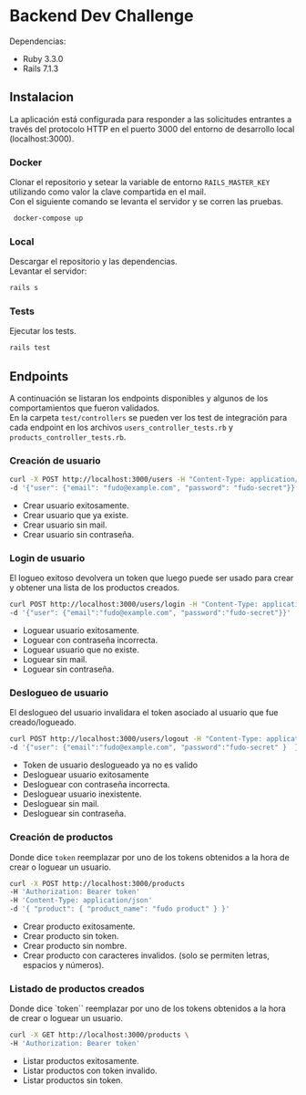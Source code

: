 # Backend Dev Challenge

Dependencias:

- Ruby 3.3.0
- Rails 7.1.3

## Instalacion

La aplicación está configurada para responder a las solicitudes entrantes a través del protocolo HTTP en el puerto 3000 del entorno de desarrollo local (localhost:3000).

### Docker

Clonar el repositorio y setear la variable de entorno `RAILS_MASTER_KEY` utilizando como valor la clave compartida en el mail.<br>
Con el siguiente comando se levanta el servidor y se corren las pruebas.

```bash
 docker-compose up
```

### Local

Descargar el repositorio y las dependencias. <br>
Levantar el servidor:

```bash
rails s
```

### Tests

Ejecutar los tests.

```bash
rails test
```

## Endpoints

A continuación se listaran los endpoints disponibles y algunos de los comportamientos que fueron validados. <br>
En la carpeta `test/controllers` se pueden ver los test de integración para cada endpoint en los archivos `users_controller_tests.rb` y `products_controller_tests.rb`.

### Creación de usuario

```bash
curl -X POST http://localhost:3000/users -H "Content-Type: application/json" \
-d '{"user": {"email": "fudo@example.com", "password": "fudo-secret"}}'
```

- Crear usuario exitosamente.
- Crear usuario que ya existe.
- Crear usuario sin mail.
- Crear usuario sin contraseña.

### Login de usuario

El logueo exitoso devolvera un token que luego puede ser usado para crear y obtener una lista de los productos creados.

```bash
curl POST http://localhost:3000/users/login -H "Content-Type: application/json" \
-d '{"user": {"email":"fudo@example.com", "password":"fudo-secret"}}'
```

- Loguear usuario exitosamente.
- Loguear con contraseña incorrecta.
- Loguear usuario que no existe.
- Loguear sin mail.
- Loguear sin contraseña.

### Deslogueo de usuario

El deslogueo del usuario invalidara el token asociado al usuario que fue creado/logueado.

```bash
curl POST http://localhost:3000/users/logout -H "Content-Type: application/json" \
-d '{"user": {"email":"fudo@example.com", "password":"fudo-secret" }  }'
```

- Token de usuario deslogueado ya no es valido
- Desloguear usuario exitosamente
- Desloguear con contraseña incorrecta.
- Desloguear usuario inexistente.
- Desloguear sin mail.
- Desloguear sin contraseña.

### Creación de productos

Donde dice `token` reemplazar por uno de los tokens obtenidos a la hora de crear o loguear un usuario.

```bash
curl -X POST http://localhost:3000/products
-H 'Authorization: Bearer token'
-H 'Content-Type: application/json'
-d '{ "product": { "product_name": "fudo product" } }'
```

- Crear producto exitosamente.
- Crear producto sin token.
- Crear producto sin nombre.
- Crear producto con caracteres invalidos. (solo se permiten letras, espacios y números).

### Listado de productos creados

Donde dice `token`` reemplazar por uno de los tokens obtenidos a la hora de crear o loguear un usuario.

```bash
curl -X GET http://localhost:3000/products \
-H 'Authorization: Bearer token'
```

- Listar productos exitosamente.
- Listar productos con token invalido.
- Listar productos sin token.
